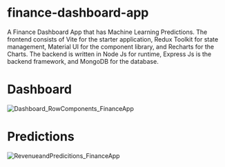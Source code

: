 # finance-dashboard-app

A Finance Dashboard App that has Machine Learning Predictions. The frontend consists of Vite for the starter application, Redux Toolkit for state management, Material UI for the component library, and Recharts for the Charts. The backend is written in Node Js for runtime, Express Js is the backend framework, and MongoDB for the database.

# Dashboard

![Dashboard_RowComponents_FinanceApp](https://github.com/judewashock518/finance-dashboard-app/assets/114599894/282bc49d-c223-4ef9-a7d6-d960c2c6bc8c)

# Predictions

![RevenueandPredicitions_FinanceApp](https://github.com/judewashock518/finance-dashboard-app/assets/114599894/e5149d9d-f67d-4030-bbad-cb5d53c2a97b)
